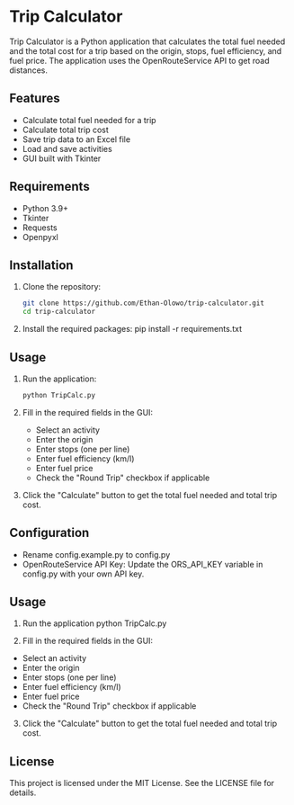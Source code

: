 # Trip Calculator

Trip Calculator is a Python application that calculates the total fuel needed and the total cost for a trip based on the origin, stops, fuel efficiency, and fuel price. The application uses the OpenRouteService API to get road distances.

## Features

- Calculate total fuel needed for a trip
- Calculate total trip cost
- Save trip data to an Excel file
- Load and save activities
- GUI built with Tkinter

## Requirements

- Python 3.9+
- Tkinter
- Requests
- Openpyxl

## Installation

1. Clone the repository:

   ```sh
   git clone https://github.com/Ethan-Olowo/trip-calculator.git
   cd trip-calculator

   ```

2. Install the required packages:
   pip install -r requirements.txt

## Usage

1. Run the application:

   ```sh
   python TripCalc.py
   ```

2. Fill in the required fields in the GUI:

   - Select an activity
   - Enter the origin
   - Enter stops (one per line)
   - Enter fuel efficiency (km/l)
   - Enter fuel price 
   - Check the "Round Trip" checkbox if applicable

3. Click the "Calculate" button to get the total fuel needed and total trip cost.

## Configuration

- Rename config.example.py to config.py
- OpenRouteService API Key: Update the ORS_API_KEY variable in config.py with your own API key.

## Usage

1. Run the application
   python TripCalc.py

2. Fill in the required fields in the GUI:

- Select an activity
- Enter the origin
- Enter stops (one per line)
- Enter fuel efficiency (km/l)
- Enter fuel price 
- Check the "Round Trip" checkbox if applicable

3. Click the "Calculate" button to get the total fuel needed and total trip cost.

## License

This project is licensed under the MIT License. See the LICENSE file for details.
